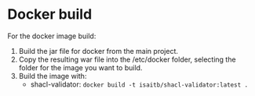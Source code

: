 # Docker build

For the docker image build:
1. Build the jar file for docker from the main project.
2. Copy the resulting war file into the /etc/docker folder, selecting the folder for the image you want to build.
3. Build the image with:
    - shacl-validator: `docker build -t isaitb/shacl-validator:latest .` 
